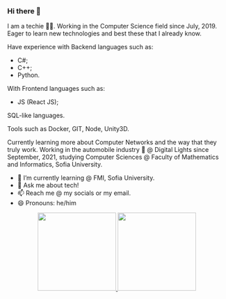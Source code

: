 ### Hi there 👋

I am a techie 👨‍💻. Working in the Computer Science field since July, 2019. Eager to learn new technologies and best these that I already know. 

Have experience with Backend languages such as:
- C#; 
- C++; 
- Python.

With Frontend languages such as:
- JS (React JS); 

SQL-like languages.

Tools such as Docker, GIT, Node, Unity3D.

Currently learning more about Computer Networks and the way that they truly work. Working in the automobile industry 🚗 @ Digital Lights since September, 2021, studying Computer Sciences @ Faculty of Mathematics and Informatics, Sofia University.

- 🌱 I’m currently learning @ FMI, Sofia University.
- 💬 Ask me about tech!
- 📫 Reach me @ my socials or my email.
- 😄 Pronouns: he/him 


<p align="center">
<a href="https://github.com/zyppyvids">
  <img height="180em" src="https://github-readme-stats-eight-theta.vercel.app/api?username=zyppyvids&show_icons=true&theme=merko&include_all_commits=true&count_private=true"/>
  <img height="180em" src="https://github-readme-stats-eight-theta.vercel.app/api/top-langs/?username=zyppyvids&layout=compact&langs_count=8&theme=merko"/>
</a>
</p>
